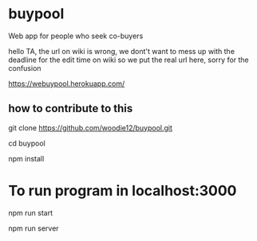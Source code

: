 # buypool
Web app for people who seek co-buyers

hello TA, the url on wiki is wrong, we dont't want to mess up with the deadline for the edit time on wiki so we put the real url here, sorry for the confusion

https://webuypool.herokuapp.com/

## how to contribute to this 

git clone https://github.com/woodie12/buypool.git

cd buypool

npm install

# To run program in localhost:3000

npm run start

npm run server

